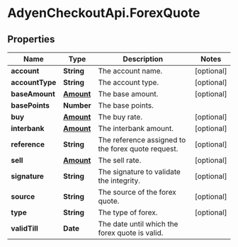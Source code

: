 # AdyenCheckoutApi.ForexQuote

## Properties

Name | Type | Description | Notes
------------ | ------------- | ------------- | -------------
**account** | **String** | The account name. | [optional] 
**accountType** | **String** | The account type. | [optional] 
**baseAmount** | [**Amount**](Amount.md) | The base amount. | [optional] 
**basePoints** | **Number** | The base points. | 
**buy** | [**Amount**](Amount.md) | The buy rate. | [optional] 
**interbank** | [**Amount**](Amount.md) | The interbank amount. | [optional] 
**reference** | **String** | The reference assigned to the forex quote request. | [optional] 
**sell** | [**Amount**](Amount.md) | The sell rate. | [optional] 
**signature** | **String** | The signature to validate the integrity. | [optional] 
**source** | **String** | The source of the forex quote. | [optional] 
**type** | **String** | The type of forex. | [optional] 
**validTill** | **Date** | The date until which the forex quote is valid. | 


